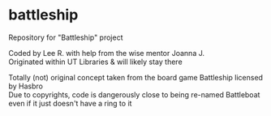 # battleship
Repository for "Battleship" project

Coded by Lee R. with help from the wise mentor Joanna J. <br>
Originated within UT Libraries & will likely stay there

Totally (not) original concept taken from the board game Battleship licensed by Hasbro <br>
Due to copyrights, code is dangerously close to being re-named Battleboat even if it just doesn't have a ring to it
